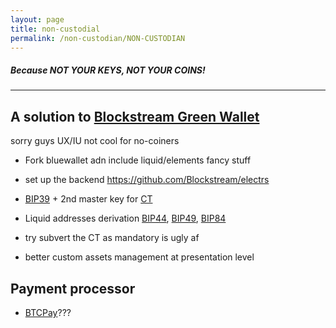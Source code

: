 ```yaml
---
layout: page
title: non-custodial 
permalink: /non-custodian/NON-CUSTODIAN
---
```

##### Because NOT YOUR KEYS, NOT YOUR COINS!


***
## A solution to [Blockstream Green Wallet](https://blockstream.com/green/)

sorry guys UX/IU not cool for no-coiners

- Fork bluewallet adn include liquid/elements fancy stuff

- set up the backend https://github.com/Blockstream/electrs 

- [BIP39](https://github.com/bitcoinjs/bip39) + 2nd master key for [CT](https://elementsproject.org/features/confidential-transactions)  

- Liquid addresses derivation [BIP44](https://github.com/bitcoin/bips/blob/master/bip-0044.mediawiki), [BIP49](https://github.com/bitcoin/bips/blob/master/bip-0049.mediawiki), [BIP84](https://github.com/bitcoin/bips/blob/master/bip-0084.mediawiki) 

- try subvert the CT as mandatory is ugly af

- better custom assets management at presentation level 




## Payment processor 

- [BTCPay](https://btcpayserver.org/)???

